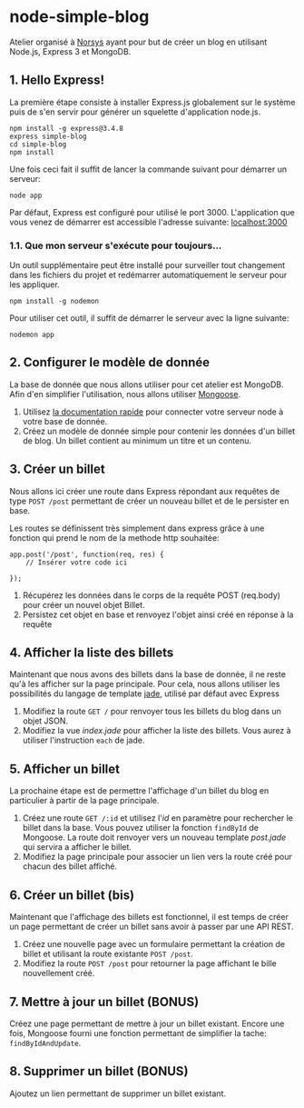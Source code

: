 # node-simple-blog

Atelier organisé à [Norsys][1] ayant pour but de créer un blog en utilisant Node.js, Express 3 et MongoDB.

## 1. Hello Express!
La première étape consiste à installer Express.js globalement sur le système puis de s'en servir pour générer un squelette d'application node.js.
```
npm install -g express@3.4.8
express simple-blog
cd simple-blog
npm install
```

Une fois ceci fait il suffit de lancer la commande suivant pour démarrer un serveur:
```
node app
```

Par défaut, Express est configuré pour utilisé le port 3000. L'application que vous venez de démarrer est accessible l'adresse suivante: [localhost:3000][2]

### 1.1. Que mon serveur s'exécute pour toujours...
Un outil supplémentaire peut être installé pour surveiller tout changement dans les fichiers du projet et redémarrer automatiquement le serveur pour les appliquer.
```
npm install -g nodemon
```

Pour utiliser cet outil, il suffit de démarrer le serveur avec la ligne suivante:
```
nodemon app
```

## 2. Configurer le modèle de donnée
La base de donnée que nous allons utiliser pour cet atelier est MongoDB. Afin d'en simplifier l'utilisation, nous allons utiliser [Mongoose][3].

1. Utilisez [la documentation rapide][4] pour connecter votre serveur node à votre base de donnée.
2. Créez un modèle de donnée simple pour contenir les données d'un billet de blog. Un billet contient au minimum un titre et un contenu.

## 3. Créer un billet
Nous allons ici créer une route dans Express répondant aux requêtes de type `POST /post` permettant de créer un nouveau billet et de le persister en base.

Les routes se définissent très simplement dans express grâce à une fonction qui prend le nom de la methode http souhaitée:
```
app.post('/post', function(req, res) {
    // Insérer votre code ici

});
```

1. Récupérez les données dans le corps de la requête POST (req.body) pour créer un nouvel objet Billet.
2. Persistez cet objet en base et renvoyez l'objet ainsi créé en réponse à la requête

## 4. Afficher la liste des billets
Maintenant que nous avons des billets dans la base de donnée, il ne reste qu'à les afficher sur la page principale. Pour cela, nous allons utiliser les possibilités du langage de template [jade][5], utilisé par défaut avec Express

1. Modifiez la route `GET /` pour renvoyer tous les billets du blog dans un objet JSON.
2. Modifiez la vue _index.jade_ pour afficher la liste des billets. Vous aurez à utiliser l'instruction `each` de jade.

## 5. Afficher un billet
La prochaine étape est de permettre l'affichage d'un billet du blog en particulier à partir de la page principale.

1. Créez une route `GET /:id` et utilisez l'_id_ en paramètre pour rechercher le billet dans la base. Vous pouvez utiliser la fonction `findById` de Mongoose. La route doit renvoyer vers un nouveau template _post.jade_ qui servira a afficher le billet.
2. Modifiez la page principale pour associer un lien vers la route créé pour chacun des billet affiché.

## 6. Créer un billet (bis)
Maintenant que l'affichage des billets est fonctionnel, il est temps de créer un page permettant de créer un billet sans avoir à passer par une API REST.

1. Créez une nouvelle page avec un formulaire permettant la création de billet et utilisant la route existante `POST /post`.
2. Modifiez la route `POST /post` pour retourner la page affichant le bille nouvellement créé.

## 7. Mettre à jour un billet (BONUS)
Créez une page permettant de mettre à jour un billet existant. Encore une fois, Mongoose fourni une fonction permettant de simplifier la tache: `findByIdAndUpdate`.

## 8. Supprimer un billet (BONUS)
Ajoutez un lien permettant de supprimer un billet existant.

[1]: http://www.norsys.fr/
[2]: http://localhost:3000
[3]: http://mongoosejs.com/
[4]: http://mongoosejs.com/docs/index.html
[5]: http://jade-lang.com/
